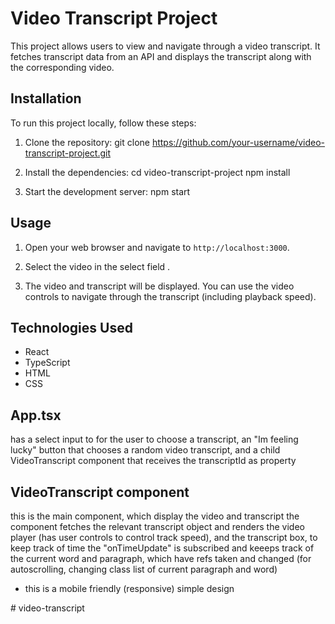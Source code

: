 # Video Transcript Project

This project allows users to view and navigate through a video transcript. It fetches transcript data from an API and displays the transcript along with the corresponding video.

## Installation

To run this project locally, follow these steps:

1. Clone the repository:
git clone https://github.com/your-username/video-transcript-project.git


2. Install the dependencies: 
cd video-transcript-project npm install


3. Start the development server:
npm start


## Usage

1. Open your web browser and navigate to `http://localhost:3000`.

2. Select the video in the select field .

3. The video and transcript will be displayed. You can use the video controls to navigate through the transcript (including playback speed).

## Technologies Used

- React
- TypeScript
- HTML
- CSS

## App.tsx 
has a select input to for the user to choose a transcript,
an "Im feeling lucky" button that chooses a random video transcript,
and a child VideoTranscript component that receives the transcriptId as property

## VideoTranscript component 
this is the main component, which display the video and transcript 
the component fetches the relevant transcript object and renders the video player (has user controls to control track speed),
and the transcript box, 
to keep track of time the "onTimeUpdate" is subscribed and keeeps track of the current word and paragraph, 
which have refs taken and changed (for autoscrolling, changing class list of current paragraph and word)

* this is a mobile friendly (responsive) simple design


#   v i d e o - t r a n s c r i p t  
 